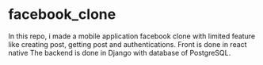 ﻿# facebook_clone

In this repo, i made a mobile application facebook clone with limited feature like creating post, getting post and authentications.
Front is done in react native
The backend is done in Django with database of PostgreSQL.
